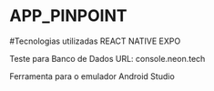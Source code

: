 # APP_PINPOINT

#Tecnologias utilizadas 
REACT NATIVE EXPO

Teste para Banco de Dados
URL: console.neon.tech

Ferramenta para o emulador
Android Studio
